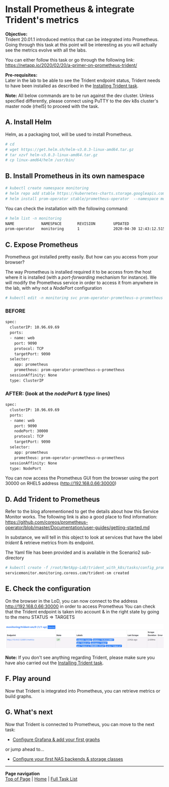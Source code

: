 # Install Prometheus & integrate Trident's metrics

**Objective:**  
Trident 20.01.1 introduced metrics that can be integrated into Prometheus.  
Going through this task at this point will be interesting as you will actually see the metrics evolve with all the labs.  

You can either follow this task or go through the following link:  
<https://netapp.io/2020/02/20/a-primer-on-prometheus-trident/>

**Pre-requisites:**  
Later in the lab to be able to see the Trident endpoint status, Trident needs to have been installed as described in the [Installing Trident task](../install_trident).

**Note:** All below commands are to be run against the dev cluster. Unless specified differently, please connect using PuTTY to the dev k8s cluster's master node (rhel5) to proceed with the task.  

## A. Install Helm

Helm, as a packaging tool, will be used to install Prometheus.

```bash
# cd
# wget https://get.helm.sh/helm-v3.0.3-linux-amd64.tar.gz
# tar xzvf helm-v3.0.3-linux-amd64.tar.gz
# cp linux-amd64/helm /usr/bin/
```

## B. Install Prometheus in its own namespace

```bash
# kubectl create namespace monitoring
# helm repo add stable https://kubernetes-charts.storage.googleapis.com
# helm install prom-operator stable/prometheus-operator  --namespace monitoring
```

You can check the installation with the following command:

```bash
# helm list -n monitoring
NAME            NAMESPACE       REVISION        UPDATED                                 STATUS          CHART                           APP VERSION
prom-operator   monitoring      1               2020-04-30 12:43:12.515947662 +0000 UTC deployed        prometheus-operator-8.13.4      0.38.1
```

## C. Expose Prometheus

Prometheus got installed pretty easily.
But how can you access from your browser?

The way Prometheus is installed required it to be access from the host where it is installed (with a *port-forwarding* mechanism for instance).
We will modify the Prometheus service in order to access it from anywhere in the lab, with why not a *NodePort* configuration

```bash
# kubectl edit -n monitoring svc prom-operator-prometheus-o-prometheus
```

### BEFORE

```bash
spec:
  clusterIP: 10.96.69.69
  ports:
  - name: web
    port: 9090
    protocol: TCP
    targetPort: 9090
  selector:
    app: prometheus
    prometheus: prom-operator-prometheus-o-prometheus
  sessionAffinity: None
  type: ClusterIP
```

### AFTER: (look at the ***nodePort*** & ***type*** lines)

```bash
spec:
  clusterIP: 10.96.69.69
  ports:
  - name: web
    port: 9090
    nodePort: 30000
    protocol: TCP
    targetPort: 9090
  selector:
    app: prometheus
    prometheus: prom-operator-prometheus-o-prometheus
  sessionAffinity: None
  type: NodePort
```

You can now access the Prometheus GUI from the browser using the port 30000 on RHEL5 address (<http://192.168.0.66:30000>)

## D. Add Trident to Prometheus

Refer to the blog aforementioned to get the details about how this Service Monitor works.
The following link is also a good place to find information:
<https://github.com/coreos/prometheus-operator/blob/master/Documentation/user-guides/getting-started.md>

In substance, we will tell in this object to look at services that have the label *trident* & retrieve metrics from its endpoint.

The Yaml file has been provided and is available in the Scenario2 sub-directory

```bash
# kubectl create -f /root/NetApp-LoD/trident_with_k8s/tasks/config_prometheus/Trident_ServiceMonitor.yml
servicemonitor.monitoring.coreos.com/trident-sm created
```

## E. Check the configuration

On the browser in the LoD, you can now connect to the address <http://192.168.0.66:30000> in order to access Prometheus
You can check that the Trident endpoint is taken into account & in the right state by going to the menu STATUS => TARGETS

![Trident Status in Prometheus](../../../images/trident_prometheus.png "Trident Status in Prometheus")

**Note:** If you don't see anything regarding Trident, please make sure you have also carried out the [Installing Trident task](../install_trident).

## F. Play around

Now that Trident is integrated into Prometheus, you can retrieve metrics or build graphs.

## G. What's next

Now that Trident is connected to Prometheus, you can move to the next task:  

- [Configure Grafana & add your first graphs](../config_grafana)

or jump ahead to...

- [Configure your first NAS backends & storage classes](../config_file)

---
**Page navigation**  
[Top of Page](#top) | [Home](/README.md) | [Full Task List](/README.md#dev-k8s-cluster-tasks)
